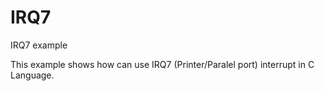 # IRQ7
IRQ7 example


This example shows how can use IRQ7 (Printer/Paralel port) interrupt in C Language.
